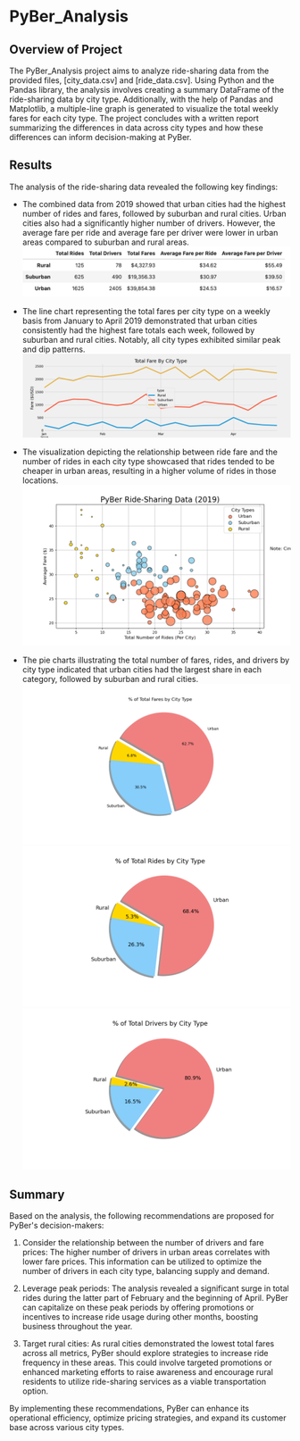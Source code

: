 # PyBer_Analysis

## Overview of Project
The PyBer_Analysis project aims to analyze ride-sharing data from the provided files, [city_data.csv] and [ride_data.csv]. Using Python and the Pandas library, the analysis involves creating a summary DataFrame of the ride-sharing data by city type. Additionally, with the help of Pandas and Matplotlib, a multiple-line graph is generated to visualize the total weekly fares for each city type. The project concludes with a written report summarizing the differences in data across city types and how these differences can inform decision-making at PyBer.
## Results

The analysis of the ride-sharing data revealed the following key findings:

- The combined data from 2019 showed that urban cities had the highest number of rides and fares, followed by suburban and rural cities. Urban cities also had a significantly higher number of drivers. However, the average fare per ride and average fare per driver were lower in urban areas compared to suburban and rural areas.
![Summary Date Frame](https://github.com/heatherhutchinson211/PyBer_Analysis/blob/main/Screenshot%202022-12-15%20at%205.28.30%20PM.png)

- The line chart representing the total fares per city type on a weekly basis from January to April 2019 demonstrated that urban cities consistently had the highest fare totals each week, followed by suburban and rural cities. Notably, all city types exhibited similar peak and dip patterns.
![Fares per City Type](https://github.com/heatherhutchinson211/PyBer_Analysis/blob/main/PyBer_fare_summary.png)

- The visualization depicting the relationship between ride fare and the number of rides in each city type showcased that rides tended to be cheaper in urban areas, resulting in a higher volume of rides in those locations.
![fig1](https://github.com/heatherhutchinson211/PyBer_Analysis/blob/main/Fig1.png)

- The pie charts illustrating the total number of fares, rides, and drivers by city type indicated that urban cities had the largest share in each category, followed by suburban and rural cities.
![Fig 5](https://github.com/heatherhutchinson211/PyBer_Analysis/blob/main/Fig5.png) ![Fig6](https://github.com/heatherhutchinson211/PyBer_Analysis/blob/main/Fig6.png) ![Fig7](https://github.com/heatherhutchinson211/PyBer_Analysis/blob/main/Fig7.png)



## Summary
Based on the analysis, the following recommendations are proposed for PyBer's decision-makers:

1. Consider the relationship between the number of drivers and fare prices: The higher number of drivers in urban areas correlates with lower fare prices. This information can be utilized to optimize the number of drivers in each city type, balancing supply and demand.

2. Leverage peak periods: The analysis revealed a significant surge in total rides during the latter part of February and the beginning of April. PyBer can capitalize on these peak periods by offering promotions or incentives to increase ride usage during other months, boosting business throughout the year.

3. Target rural cities: As rural cities demonstrated the lowest total fares across all metrics, PyBer should explore strategies to increase ride frequency in these areas. This could involve targeted promotions or enhanced marketing efforts to raise awareness and encourage rural residents to utilize ride-sharing services as a viable transportation option.

By implementing these recommendations, PyBer can enhance its operational efficiency, optimize pricing strategies, and expand its customer base across various city types.
